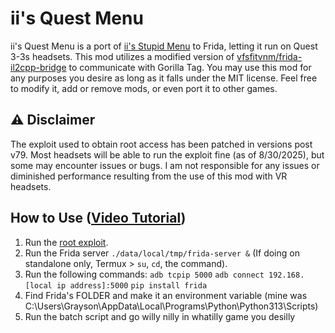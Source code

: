 # ii's Quest Menu
ii's Quest Menu is a port of [ii's Stupid Menu](https://github.com/iiDk-the-actual/iis.Stupid.Menu) to Frida, letting it run on Quest 3-3s headsets.
This mod utilizes a modified version of [vfsfitvnm/frida-il2cpp-bridge](https://github.com/vfsfitvnm/frida-il2cpp-bridge) to communicate with Gorilla Tag.
You may use this mod for any purposes you desire as long as it falls under the MIT license. Feel free to modify it, add or remove mods, or even port it to other games.

## ⚠️ Disclaimer
The exploit used to obtain root access has been patched in versions post v79. Most headsets will be able to run the exploit fine (as of 8/30/2025), but some may encounter issues or bugs. I am not responsible for any issues or diminished performance resulting from the use of this mod with VR headsets.

## How to Use ([Video Tutorial](https://www.youtube.com/watch?v=YhiYD-SWrOo))
1. Run the [root exploit](https://drive.iidk.online/src/Quest3-Root).
2. Run the Frida server `./data/local/tmp/frida-server &` (If doing on standalone only, Termux > `su`, `cd`, the command).
3. Run the following commands: `adb tcpip 5000` `adb connect 192.168.[local ip address]:5000` `pip install frida`
4. Find Frida's FOLDER and make it an environment variable (mine was C:\Users\Grayson\AppData\Local\Programs\Python\Python313\Scripts\)
5. Run the batch script and go willy nilly in whatilly game you desilly
